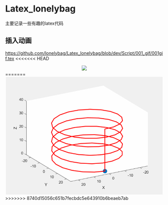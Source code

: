 # Latex_lonelybag
主要记录一些有趣的latex代码

## 插入动画
https://github.com/lonelybag/Latex_lonelybag/blob/dev/Script/001_gif/001gif.tex
<<<<<<< HEAD
<div align=center><img width="500" src="https://github.com/lonelybag/Latex_lonelybag/blob/dev/Fig/001_gif.gif"/></div>
=======
<div align=center><img width="500" src="https://github.com/lonelybag/MATLAB_DEMO/blob/develope/02_results/006.gif"/></div>
>>>>>>> 8740d15056c651b7fecbdc5e643910b6beaeb7ab
